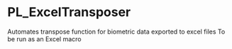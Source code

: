PL_ExcelTransposer
==================

Automates transpose function for biometric data exported to excel files
To be run as an Excel macro 

